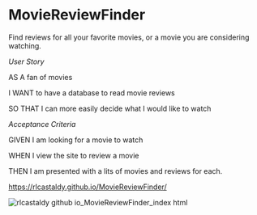 # MovieReviewFinder
Find reviews for all your favorite movies, or a movie you are considering watching.


*User Story*

AS A fan of movies

I WANT to have a database to read movie reviews

SO THAT I can more easily decide what I would like to watch


*Acceptance Criteria*

GIVEN I am looking for a movie to watch

WHEN I view the site to review a movie

THEN I am presented with a lits of movies and reviews for each.


https://rlcastaldy.github.io/MovieReviewFinder/

![rlcastaldy github io_MovieReviewFinder_index html](https://github.com/RLCastaldy/MovieReviewFinder/assets/140565239/4dbe8272-ea1b-4996-a92f-8fdc125875f8)
